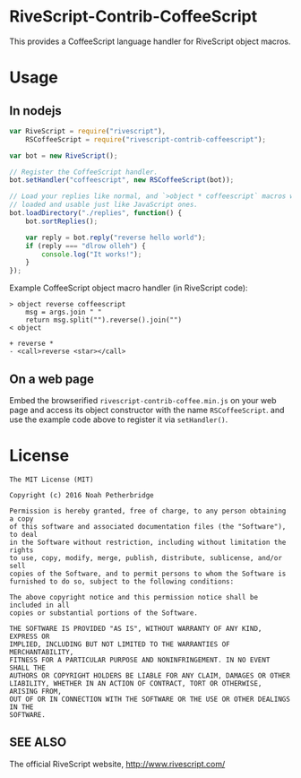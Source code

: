 # RiveScript-Contrib-CoffeeScript

This provides a CoffeeScript language handler for RiveScript object macros.

# Usage

## In nodejs

```javascript
var RiveScript = require("rivescript"),
    RSCoffeeScript = require("rivescript-contrib-coffeescript");

var bot = new RiveScript();

// Register the CoffeeScript handler.
bot.setHandler("coffeescript", new RSCoffeeScript(bot));

// Load your replies like normal, and `>object * coffeescript` macros will be
// loaded and usable just like JavaScript ones.
bot.loadDirectory("./replies", function() {
    bot.sortReplies();

    var reply = bot.reply("reverse hello world");
    if (reply === "dlrow olleh") {
        console.log("It works!");
    }
});
```

Example CoffeeScript object macro handler (in RiveScript code):

```rivescript
> object reverse coffeescript
    msg = args.join " "
    return msg.split("").reverse().join("")
< object

+ reverse *
- <call>reverse <star></call>
```

## On a web page

Embed the browserified `rivescript-contrib-coffee.min.js` on your web page and
access its object constructor with the name `RSCoffeeScript`. and use the
example code above to register it via `setHandler()`.

# License

```
The MIT License (MIT)

Copyright (c) 2016 Noah Petherbridge

Permission is hereby granted, free of charge, to any person obtaining a copy
of this software and associated documentation files (the "Software"), to deal
in the Software without restriction, including without limitation the rights
to use, copy, modify, merge, publish, distribute, sublicense, and/or sell
copies of the Software, and to permit persons to whom the Software is
furnished to do so, subject to the following conditions:

The above copyright notice and this permission notice shall be included in all
copies or substantial portions of the Software.

THE SOFTWARE IS PROVIDED "AS IS", WITHOUT WARRANTY OF ANY KIND, EXPRESS OR
IMPLIED, INCLUDING BUT NOT LIMITED TO THE WARRANTIES OF MERCHANTABILITY,
FITNESS FOR A PARTICULAR PURPOSE AND NONINFRINGEMENT. IN NO EVENT SHALL THE
AUTHORS OR COPYRIGHT HOLDERS BE LIABLE FOR ANY CLAIM, DAMAGES OR OTHER
LIABILITY, WHETHER IN AN ACTION OF CONTRACT, TORT OR OTHERWISE, ARISING FROM,
OUT OF OR IN CONNECTION WITH THE SOFTWARE OR THE USE OR OTHER DEALINGS IN THE
SOFTWARE.
```

## SEE ALSO

The official RiveScript website, http://www.rivescript.com/
